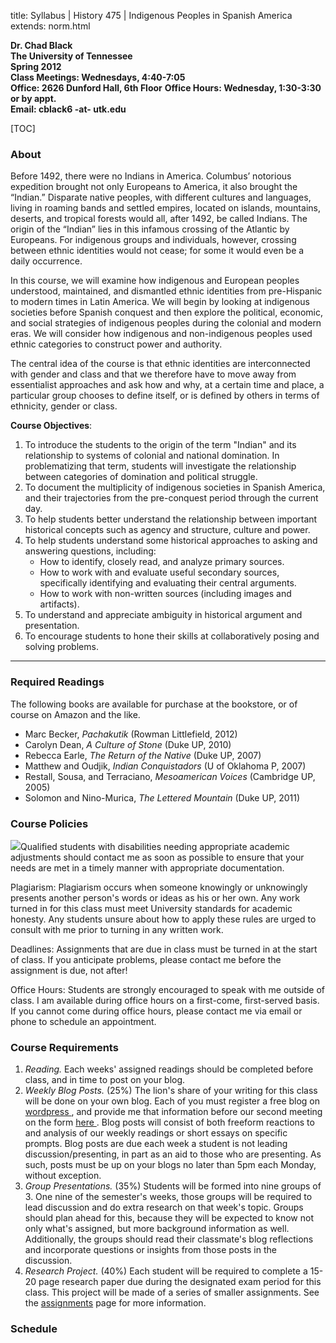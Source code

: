 title: Syllabus | History 475 |  Indigenous Peoples in Spanish America
extends: norm.html


**Dr. Chad Black**  
**The University of Tennessee**  
**Spring 2012**  
**Class Meetings: Wednesdays, 4:40-7:05**  
**Office: 2626 Dunford Hall, 6th Floor**
**Office Hours: Wednesday, 1:30-3:30 or by appt.**  
**Email: cblack6 -at- utk.edu**  


[TOC]  

### About  
Before 1492, there were no Indians in America.  Columbus’ notorious expedition brought 
not only Europeans to America, it also brought the “Indian.”  Disparate native peoples, with 
different cultures and languages, living in roaming bands and settled empires, located on 
islands, mountains, deserts, and tropical forests would all, after 1492, be called Indians.  The 
origin of the “Indian” lies in this infamous crossing of the Atlantic by Europeans. For 
indigenous groups and individuals, however, crossing between ethnic identities would not 
cease; for some it would even be a daily occurrence.  

In this course, we will examine how indigenous and European peoples understood, maintained, and dismantled ethnic identities 
from pre-Hispanic to modern times in Latin America. We will begin by looking at 
indigenous societies before Spanish conquest and then explore the political, economic, and 
social strategies of indigenous peoples during the colonial and modern eras. We will consider 
how indigenous and non-indigenous peoples used ethnic categories to construct power and
authority.  

The central idea of the course is that ethnic identities are interconnected with 
gender and class and that we therefore have to move away from essentialist approaches and 
ask how and why, at a certain time and place, a particular group chooses to define itself, or is 
defined by others in terms of ethnicity, gender or class.

**Course Objectives**:   

1.  To introduce the students to the origin of the term "Indian" and its relationship to systems of colonial and national domination. In problematizing that term, students will investigate the relationship between categories of domination and political struggle.   
2.  To document the multiplicity of indigenous societies in Spanish America, and their trajectories from the pre-conquest period through the current day.  
3.  To help students better understand the relationship between important historical concepts such as agency and structure, culture and power.  
4.  To help students understand some historical approaches to asking and answering questions, including:  
    * How to identify, closely read, and analyze primary sources.  
    * How to work with and evaluate useful secondary sources, specifically identifying and evaluating their central arguments.  
    * How to work with non-written sources (including images and artifacts).  
5.  To understand and appreciate ambiguity in historical argument and presentation.  
6.  To encourage students to hone their skills at collaboratively posing and solving problems.

---


### Required Readings

The following books are available for purchase at the bookstore, or of course on Amazon and the like.  

*  Marc Becker, *Pachakutik* (Rowman Littlefield, 2012)  
*  Carolyn Dean, *A Culture of Stone* (Duke UP, 2010)  
*  Rebecca Earle, *The Return of the Native* (Duke UP, 2007)  
*  Matthew and Oudjik, *Indian Conquistadors* (U of Oklahoma P, 2007)  
*  Restall, Sousa, and Terraciano, *Mesoamerican Voices* (Cambridge UP, 2005)  
*  Solomon and Nino-Murica, *The Lettered Mountain* (Duke UP, 2011)  

### Course Policies  
![](http://chadblack.net/511S2012/media/images/disability.png)Qualified students with disabilities needing appropriate academic adjustments should contact me as soon as possible to ensure that your needs are met in a timely manner with appropriate documentation.  

Plagiarism: Plagiarism occurs when someone knowingly or unknowingly presents another person's words or ideas as his or her own. Any work turned in for this class must meet University standards for academic honesty. Any students unsure about how to apply these rules are urged to consult with me prior to turning in any written work.  

Deadlines: Assignments that are due in class must be turned in at the start of class. If you anticipate problems, please contact me before the assignment is due, not after!  

Office Hours: Students are strongly encouraged to speak with me outside of class. I am available during office hours on a first-come, first-served basis. If you cannot come during office hours, please contact me via email or phone to schedule an appointment.  

### Course Requirements  

1.  *Reading.* Each weeks' assigned readings should be completed before class, and in time to post on your blog.  
2.  *Weekly Blog Posts.* (25%) The lion's share of your writing for this class will be done on your own blog. Each of you must register a free blog on [ wordpress ](http://wordpress.com), and provide me that information before our second meeting on the form [ here ](/form). Blog posts will consist of both freeform reactions to and analysis of our weekly readings or short essays on specific prompts. Blog posts are due each week a student is not leading discussion/presenting, in part as an aid to those who are presenting. As such, posts must be up on your blogs no later than 5pm each Monday, without exception.  
3.  *Group Presentations.* (35%) Students will be formed into nine groups of 3. One nine of the semester's weeks, those groups will be required to lead discussion and do extra research on that week's topic. Groups should plan ahead for this, because they will be expected to know not only what's assigned, but more background information as well. Additionally, the groups should read their classmate's blog reflections and incorporate questions or insights from those posts in the discussion.  
4.  *Research Project.* (40%) Each student will be required to complete a 15-20 page research paper due during the designated exam period for this class. This project will be made of a series of smaller assignments. See the [assignments](/assignments) page for more information.  

### Schedule 


